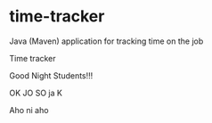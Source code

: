 # time-tracker
Java (Maven) application for tracking time on the job

Time tracker

Good Night Students!!!

OK JO SO ja K

Aho ni aho

